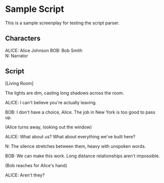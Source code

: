 # Sample Script

This is a sample screenplay for testing the script parser.

## Characters

ALICE: Alice Johnson
BOB: Bob Smith  
N: Narrator

## Script

[Living Room]

The lights are dim, casting long shadows across the room.

ALICE: I can't believe you're actually leaving.

BOB: I don't have a choice, Alice. The job in New York is too good to pass up.

(Alice turns away, looking out the window)

ALICE: What about us? What about everything we've built here?

N: The silence stretches between them, heavy with unspoken words.

BOB: We can make this work. Long distance relationships aren't impossible.

(Bob reaches for Alice's hand)

ALICE: Aren't they?